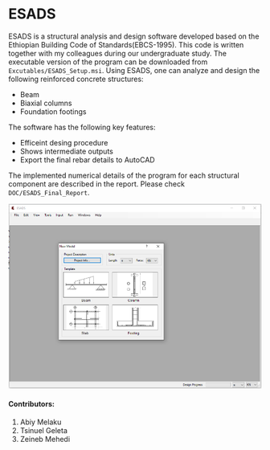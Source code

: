 # ESADS
ESADS is a structural analysis and design software developed based on the Ethiopian Building Code of Standards(EBCS-1995). This code is written together with my colleagues during our undergraduate study. The executable version of the program can be downloaded from `Excutables/ESADS_Setup.msi`. Using ESADS, one can analyze and design the following reinforced concrete structures:

- Beam
- Biaxial columns 
- Foundation footings  


The software has the following key features: 

- Efficeint desing procedure 
- Shows intermediate outputs 
- Export the final rebar details to AutoCAD 


The implemented numerical details of the program for each structural component are described in the report. Please check `DOC/ESADS_Final_Report`. 

![screenShot](Resources/ESADS_StartPage.PNG)

#### Contributors:
1. Abiy Melaku
2. Tsinuel Geleta
3. Zeineb Mehedi

